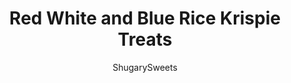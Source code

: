 ---
layout: ../../layouts/MarkdownPostLayout.astro
title: Red White and Blue Rice Krispie Treats
author: ShugarySweets
pubDate: 2021-06-09
description: "Fourth of July just got even more fun! This Red, White and Blue Rice Krispie Treats recipe adds patriotic flair to soft, chewy treats. With colorful M&amp;Ms and sprinkles, they&#x27;re the perfect addition to a fireworks show or holiday picnic."
image_url: https://www.shugarysweets.com/wp-content/uploads/2021/06/red-white-blue-rice-krispie-treats-facebook.jpg
tags: ["Rice Krispie Treats","American"]
calories: 262
protein: 2
carbohydrates: 50
fats: 7
fiber: 0
ingredients: ["6 Tablespoons unsalted butter","1/2 teaspoon kosher salt","16 ounce bag mini marshmallows, divided","1 teaspoon pure vanilla extract","6 cups rice krispies cereal","3/4 cup holiday M&M's, divided","1 Tablespoon holiday sprinkles","1/4 cup red candy melts, optional","1/4 cup white candy melts, optional","1/4 cup blue candy melts, optional"]
serves: 16
time: "40 minutes"
prepTime: "5 minutes"
instructions: ["Line a 9×13-inch baking dish with parchment paper.","In a large saucepan, melt butter over medium heat. Once melted, add in all but 1 cup of the marshmallows. Reduce heat to low and continue stirring until completely melted.","Remove from heat and stir in the vanilla. Add the cereal and the remaining 1 cup of marshmallows.","Gently fold in 1/2 cup of the M&M's and pour mixture into prepared baking dish.","Sprinkle the remaining M&M's over the top, and add the sprinkles too, pressing gently.","Allow to set 30 minutes, remove from pan, and cut into squares.","In a microwave safe bowl, melt red candy melts in 30-second intervals, stirring between each interval or until fully melted. Drizzle over the top of the cut krispie treats. Repeat for remaining colors.","Allow candy melts to set, then enjoy!"]
nutrition: ["262 calories","50 grams carbohydrates","13 milligrams cholesterol","7 grams fat","0 grams fiber","2 grams protein","4 grams saturated fat","127 milligrams sodium","31 grams sugar","0 grams trans fat","2 grams unsaturated fat"]
---